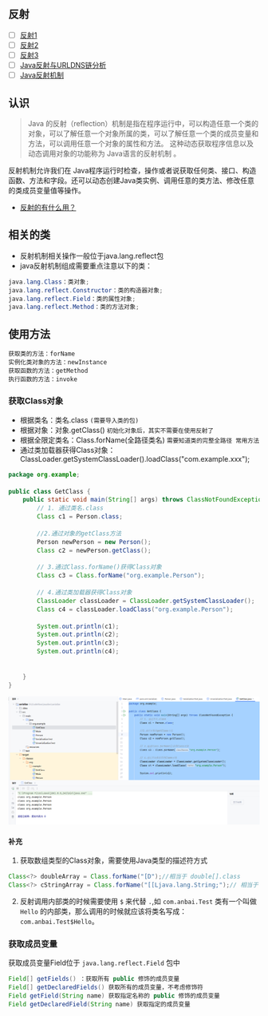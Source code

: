## 反射

- [ ] [反射1](https://wx.zsxq.com/group/2212251881/topic/422128255425528)
- [ ] [反射2](https://wx.zsxq.com/group/2212251881/topic/844142852851442)
- [ ] [反射3](https://wx.zsxq.com/group/2212251881/topic/111885244285122)
- [ ] [Java反射与URLDNS链分析](https://drun1baby.top/2022/05/20/Java%E5%8F%8D%E5%BA%8F%E5%88%97%E5%8C%96%E5%9F%BA%E7%A1%80%E7%AF%87-02-Java%E5%8F%8D%E5%B0%84%E4%B8%8EURLDNS%E9%93%BE%E5%88%86%E6%9E%90/#0x03-Java-%E5%8F%8D%E5%B0%84%E7%BB%84%E6%88%90%E7%9B%B8%E5%85%B3%E7%9A%84%E7%B1%BB)
- [ ] [Java反射机制](https://wiki.spacex.mk/doc/6265/)

## 认识

>Java 的反射（reflection）机制是指在程序运行中，可以构造任意一个类的对象，可以了解任意一个对象所属的类，可以了解任意一个类的成员变量和方法，可以调用任意一个对象的属性和方法。 这种动态获取程序信息以及动态调用对象的功能称为 Java语言的反射机制 。

反射机制允许我们在 Java程序运行时检查，操作或者说获取任何类、接口、构造函数、方法和字段。还可以动态创建Java类实例、调用任意的类方法、修改任意的类成员变量值等操作。

- [反射的有什么用？](https://www.zhihu.com/question/377483107)
## 相关的类
- 反射机制相关操作一般位于java.lang.reflect包
- java反射机制组成需要重点注意以下的类：
```java
java.lang.Class：类对象;
java.lang.reflect.Constructor：类的构造器对象;
java.lang.reflect.Field：类的属性对象;
java.lang.reflect.Method：类的方法对象;
```

## 使用方法
```java
获取类的方法：forName
实例化类对象的方法：newInstance
获取函数的方法：getMethod
执行函数的方法：invoke
```



### 获取Class对象

- 根据类名：类名.class  `(需要导入类的包)`
- 根据对象：对象.getClass() `初始化对象后，其实不需要在使用反射了`
- 根据全限定类名：Class.forName(全路径类名) `需要知道类的完整全路径 常用方法`
- 通过类加载器获得Class对象：ClassLoader.getSystemClassLoader().loadClass("com.example.xxx");

```java
package org.example;  
  
public class GetClass {  
    public static void main(String[] args) throws ClassNotFoundException {  
        // 1. 通过类名.class  
        Class c1 = Person.class;  
          
        //2.通过对象的getClass方法  
        Person newPerson = new Person();  
        Class c2 = newPerson.getClass();  
  
        // 3.通过Class.forName()获得Class对象  
        Class c3 = Class.forName("org.example.Person");  
  
        // 4.通过类加载器获得Class对象  
        ClassLoader classLoader = ClassLoader.getSystemClassLoader();  
        Class c4 = classLoader.loadClass("org.example.Person");  
  
        System.out.println(c1);   
        System.out.println(c2);  
        System.out.println(c3);  
        System.out.println(c4);  
  
  
    }  
}
```
![](media/Pasted%20image%2020250903195038.png)

#### 补充
1. 获取数组类型的Class对象，需要使用Java类型的描述符方式
```java
Class<?> doubleArray = Class.forName("[D");//相当于 double[].class
Class<?> cStringArray = Class.forName("[[Ljava.lang.String;");// 相当于 String[][].class
```
2. 反射调用内部类的时候需要使用 `$` 来代替 `.`,如 `com.anbai.Test` 类有一个叫做 `Hello` 的内部类，那么调用的时候就应该将类名写成：`com.anbai.Test$Hello`。


### 获取成员变量

获取成员变量Field位于 `java.lang.reflect.Field` 包中
```java
Field[] getFields() ：获取所有 public 修饰的成员变量
Field[] getDeclaredFields() 获取所有的成员变量，不考虑修饰符
Field getField(String name) 获取指定名称的 public 修饰的成员变量
Field getDeclaredField(String name) 获取指定的成员变量
```
